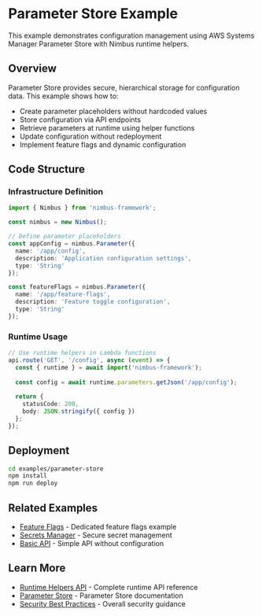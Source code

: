 # Parameter Store Example

This example demonstrates configuration management using AWS Systems Manager Parameter Store with Nimbus runtime helpers.

## Overview

Parameter Store provides secure, hierarchical storage for configuration data. This example shows how to:

- Create parameter placeholders without hardcoded values
- Store configuration via API endpoints
- Retrieve parameters at runtime using helper functions
- Update configuration without redeployment
- Implement feature flags and dynamic configuration

## Code Structure

### Infrastructure Definition
```typescript
import { Nimbus } from 'nimbus-framework';

const nimbus = new Nimbus();

// Define parameter placeholders
const appConfig = nimbus.Parameter({
  name: '/app/config',
  description: 'Application configuration settings',
  type: 'String'
});

const featureFlags = nimbus.Parameter({
  name: '/app/feature-flags',
  description: 'Feature toggle configuration',
  type: 'String'
});
```

### Runtime Usage
```typescript
// Use runtime helpers in Lambda functions
api.route('GET', '/config', async (event) => {
  const { runtime } = await import('nimbus-framework');
  
  const config = await runtime.parameters.getJson('/app/config');
  
  return {
    statusCode: 200,
    body: JSON.stringify({ config })
  };
});
```

## Deployment

```bash
cd examples/parameter-store
npm install
npm run deploy
```

## Related Examples

- [Feature Flags](./feature-flags.md) - Dedicated feature flags example
- [Secrets Manager](./secrets-manager.md) - Secure secret management
- [Basic API](./basic-api.md) - Simple API without configuration

## Learn More

- [Runtime Helpers API](../api/runtime.md) - Complete runtime API reference
- [Parameter Store](../api/parameters.md) - Parameter Store documentation
- [Security Best Practices](../guide/security.md) - Overall security guidance
